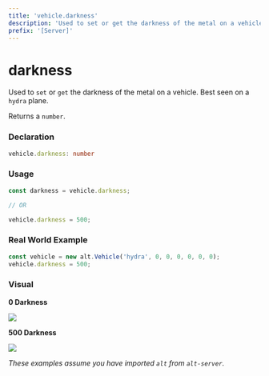```yaml
---
title: 'vehicle.darkness'
description: 'Used to set or get the darkness of the metal on a vehicle. Best seen on a hydra plane.'
prefix: '[Server]'
---
```


# darkness

Used to `set` or `get` the darkness of the metal on a vehicle. Best seen on a `hydra` plane.

Returns a `number`.

### Declaration

```typescript
vehicle.darkness: number
```

### Usage

```js
const darkness = vehicle.darkness;

// OR

vehicle.darkness = 500;
```

### Real World Example

```js
const vehicle = new alt.Vehicle('hydra', 0, 0, 0, 0, 0, 0);
vehicle.darkness = 500;
```

### Visual

**0 Darkness**

![](https://i.imgur.com/6Pgq0Rn.png)

**500 Darkness**

![](https://i.imgur.com/xCnlnco.png)


_These examples assume you have imported `alt` from `alt-server`._